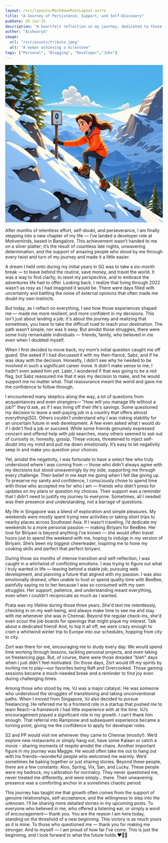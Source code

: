 ```yaml
---
layout: /src/layouts/MarkdownPostLayout.astro
title: "A Journey of Persistence, Support, and Self-Discovery"
pubDate: 20 Jun'25
description: "A heartfelt reflection on my journey, dedicated to those who supported me every step of the way."
author: "Aishwarya"
image:
  url: "/src/assets/tribute.jpeg"
  alt: "A woman achieving a milestone"
tags: ["Personal", "Blogging", "Developer","Jobs"]
---
```


![A woman achieving a milestone](../../../assets/tribute.jpeg)

After months of relentless effort, self-doubt, and perseverance, I am finally stepping into a new chapter of my life — I’ve landed a developer role at Motiveminds, based in Bangalore. This achievement wasn’t handed to me on a silver platter; it’s the result of countless late nights, unwavering determination, and the support of amazing people who stood by me through every twist and turn of my journey and made it a little easier.

A dream I held onto during my initial years in SG was to take a six-month break — to leave behind the routine, save money, and travel the world. It was a way to find clarity, to reset my perspective, and to embrace the adventures life had to offer. Looking back, I realize that living through 2022 wasn’t as rosy as I had imagined it would be. There were days filled with uncertainty and battling the noise of external opinions that often made me doubt my own instincts.

But today, as I reflect on everything, I see how those experiences shaped me — made me more resilient, and more confident in my decisions. This isn't just about landing a job; it's about the journey and realizing that sometimes, you have to take the difficult road to reach your destination.
The path wasn’t simple, nor was it easy. But amidst those struggles, there were some truly remarkable individuals — friends, family, who believed in me even when I doubted myself.

When I first decided to move back, my mom’s initial question caught me off guard. She asked if I had discussed it with my then-fiancé, Sabz, and if he was okay with the decision. Honestly, I didn’t see why he needed to be involved in such a significant career move. It didn’t make sense to me; I hadn’t even asked him yet. Later, I wondered if that was going to be a red flag, but Sabz reassured me that it was my decision to make, and he would support me no matter what. That reassurance meant the world and gave me the confidence to follow through.

I encountered many skeptics along the way, a lot of questions from acquaintances and even strangers— "How will you manage life without a job?" they'd ask, as if I was living off their life's savings. Some questioned my decision to leave a well-paying job in a country that offers almost everything(SG). Others couldn’t understand why I was risking stability for an uncertain future in web development. A few even asked what I would do if I didn’t find a job or succeed. While some friends genuinely expressed concern and offered help with job searches, many others seemed to ask out of curiosity or, honestly, gossip. These voices, threatened to inject self-doubt into my mind and pull me down emotionally. It’s easy to let negativity seep in and make you question your choices.

Yet, amidst the negativity, I was fortunate to have a select few who truly understood where I was coming from — those who didn't always agree with my decisions but stood unwaveringly by my side, supporting me through every challenge. Their belief in me kept me going when I felt like giving up. To preserve my sanity and confidence, I consciously chose to spend time with those who accepted me for who I am — friends who didn’t press for updates on my plans or question my choices. Their support was a reminder that I didn’t need to justify my journey to everyone. Sometimes, all I needed was their presence and understanding, not a barrage of questions.

My life in Singapore was a blend of exploration and simple pleasures. My weekends were mostly spent trying new activities or taking short trips to nearby places across Southeast Asia. If I wasn’t traveling, I’d dedicate my weekends to a more personal passion — making Biriyani for BeeBee. Her love for Biriyani is beyond anything I’ve known — she would often travel hours just to spend the weekend with me, hoping to indulge in my version of Biriyani. She’s been my biggest cheerleader, inspiring me to hone my cooking skills and perfect that perfect biriyani.

During those six months of intense transition and self-reflection, I was caught in a whirlwind of conflicting emotions. I was trying to figure out what I truly wanted in life — leaving behind a stable job, pursuing web development, and planning a future that aligned with my passion. I was also emotionally drained, often unable to host or spend quality time with BeeBee, painfully saying no to her because I was so consumed with my own struggles. Her support, patience, and understanding meant everything, even when I couldn’t reciprocate as much as I wanted.

Prata was my lifeline during those three years. She'd text me relentlessly, checking in on my well-being, and always make time to see me and stay with me whenever she was in Chennai. Beyond the regular check-ins, she'd even scour the job boards for openings that might pique my interest. Talk about a dedicated friend! And, to top it all off, we were crazy enough to cram a whirlwind winter trip to Europe into our schedules, hopping from city to city.

Zort was there for me, encouraging me to study every day. We would spend time working through lessons, tackling personal projects, and even taking on freelancing gigs. But, of course, there were those dreaded "bleh" days when I just didn't feel motivated. On those days, Zort would lift my spirits by inviting me to play—our favorites being Raft and Overcooked. Those gaming sessions became a much-needed break and a reminder to find joy even during challenging times.

Among those who stood by me, VJ was a major catalyst. He was someone who understood the struggles of transitioning and taking unconventional paths. When I moved from Singapore, VJ also decided to pursue freelancing. He referred me to a frontend role in a startup that pushed me to learn React—a framework I had little experience with at the time. VJ’s encouragement played a significant role in my growth. I can't thank him enough. That referral into Rampnow and subsequent experience became a turning point, giving me the confidence to apply for developer roles. 

S2 and PP would visit me whenever they came to Chennai (mostly!). We’d explore new restaurants or simply hang out, have some Kalaan or catch a movie - sharing moments of respite amidst the chaos. 
Another important figure in my journey was Maggie. He would often take me out to hang out with his friends—wonderful people who welcomed me warmly. We’d sometimes be baking together or just sharing stories. 
Beyond these people, there are a few constants: Aloo, Spring, Vix, San, and Lucky. These people were my bedrock, my calibration for normalcy. They never questioned me, never treated me differently, and were simply… there. Their unwavering presence was a comforting anchor in a sometimes chaotic period.

This journey has taught me that growth often comes from the support of genuine relationships, self-acceptance, and the willingness to step into the unknown. I’ll be sharing more detailed stories in my upcoming posts. To everyone who believed in me, who offered a listening ear, or simply a word of encouragement— thank you. You are the reason I am here today, standing on the threshold of a new beginning. This victory is as much yours as it is mine. To those who questioned me — thank you for making me stronger. And to myself — I am proud of how far I’ve come. This is just the beginning, and I look forward to what the future holds.❤️‍🔥🌠
